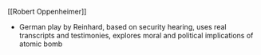 [[Robert Oppenheimer]]

- German play by Reinhard, based on security hearing, uses real transcripts and testimonies, explores moral and political implications of atomic bomb